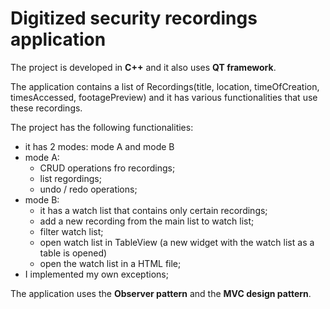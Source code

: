 # Digitized security recordings application
The project is developed in **C++** and it also uses **QT framework**.

The application contains a list of Recordings(title, location, timeOfCreation, timesAccessed, footagePreview) and it has various functionalities that use these recordings.

The project has the following functionalities:
- it has 2 modes: mode A and mode B
- mode A:
  - CRUD operations fro recordings;
  - list regordings;
  - undo / redo operations;
- mode B:
  - it has a watch list that contains only certain recordings;
  - add a new recording from the main list to watch list;
  - filter watch list;
  - open watch list in TableView (a new widget with the watch list as a table is opened)
  - open the watch list in a HTML file;
- I implemented my own exceptions;

The application uses the **Observer pattern** and the **MVC design pattern**.
